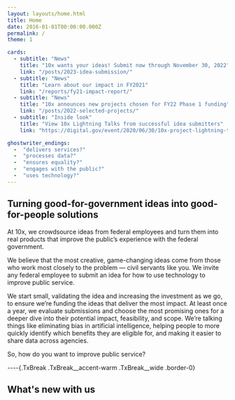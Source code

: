 ```yaml
---
layout: layouts/home.html
title: Home
date: 2016-01-01T00:00:00.000Z
permalink: /
theme: 1

cards: 
  - subtitle: "News"
    title: "10x wants your ideas! Submit now through November 30, 2022"
    link: "/posts/2023-idea-submission/"
  - subtitle: "News"
    title: "Learn about our impact in FY2021"
    link: "/reports/fy21-impact-report/"
  - subtitle: "News"
    title: "10x announces new projects chosen for FY22 Phase 1 funding"
    link: "/posts/2022-selected-projects/"
  - subtitle: "Inside look"
    title: "View 10x Lightning Talks from successful idea submitters"
    link: "https://digital.gov/event/2020/06/30/10x-project-lightning-talks-2020/"

ghostwriter_endings:
  -  "delivers services?"
  -  "processes data?"
  -  "ensures equality?"
  -  "engages with the public?"
  -  "uses technology?"
---
```


## Turning good-for-government ideas into good-for-people solutions
At 10x, we crowdsource ideas from federal employees and turn them into real products that improve the public’s experience with the federal government.

We believe that the most creative, game-changing ideas come from those who work most closely to the problem — civil servants like you. We invite any federal employee to submit an idea for how to use technology to improve public service.

We start small, validating the idea and increasing the investment as we go, to ensure we’re funding the ideas that deliver the most impact. At least once a year, we evaluate submissions and choose the most promising ones for a deeper dive into their potential impact, feasibility, and scope. We’re talking things like eliminating bias in artificial intelligence, helping people to more quickly identify which benefits they are eligible for, and making it easier to share data across agencies.

So, how do you want to improve public service?

----{.TxBreak .TxBreak__accent-warm .TxBreak__wide .border-0}

## What's new with us
